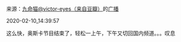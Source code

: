 来源：[九命猫@victor-eyes（来自豆瓣）](https://www.douban.com/people/OldCatMiMiMi/)的[广播](https://www.douban.com/people/OldCatMiMiMi/status/2802057140/)


2020-02-10_14:39:57


这么快，奥斯卡节目结束了，轻松一上午，下午又切回国内频道。。。叹息
